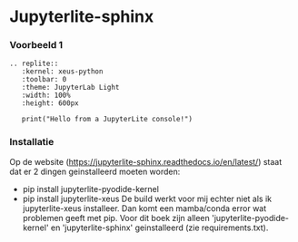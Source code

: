 # Jupyterlite-sphinx

### Voorbeeld 1

```{eval-rst}
.. replite::
   :kernel: xeus-python
   :toolbar: 0
   :theme: JupyterLab Light
   :width: 100%
   :height: 600px

   print("Hello from a JupyterLite console!")
```

### Installatie

Op de website (https://jupyterlite-sphinx.readthedocs.io/en/latest/) staat dat er 2 dingen geinstalleerd moeten worden:
- pip install jupyterlite-pyodide-kernel
- pip install jupyterlite-xeus
De build werkt voor mij echter niet als ik jupyterlite-xeus installeer. Dan komt een mamba/conda error wat problemen geeft met pip. 
Voor dit boek zijn alleen 'jupyterlite-pyodide-kernel' en 'jupyterlite-sphinx' geinstalleerd (zie requirements.txt).
 
